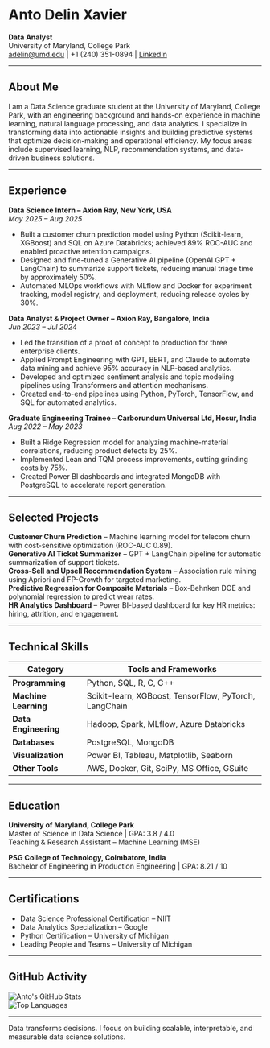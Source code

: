 # Anto Delin Xavier

**Data Analyst**  
University of Maryland, College Park  
adelin@umd.edu | +1 (240) 351-0894 | [LinkedIn](https://www.linkedin.com/in/anto-delin-xavier-5906b589/)  

---

## About Me
I am a Data Science graduate student at the University of Maryland, College Park, with an engineering background and hands-on experience in machine learning, natural language processing, and data analytics. I specialize in transforming data into actionable insights and building predictive systems that optimize decision-making and operational efficiency. My focus areas include supervised learning, NLP, recommendation systems, and data-driven business solutions.

---

## Experience

**Data Science Intern – Axion Ray, New York, USA**  
*May 2025 – Aug 2025*  
- Built a customer churn prediction model using Python (Scikit-learn, XGBoost) and SQL on Azure Databricks; achieved 89% ROC-AUC and enabled proactive retention campaigns.  
- Designed and fine-tuned a Generative AI pipeline (OpenAI GPT + LangChain) to summarize support tickets, reducing manual triage time by approximately 50%.  
- Automated MLOps workflows with MLflow and Docker for experiment tracking, model registry, and deployment, reducing release cycles by 30%.

**Data Analyst & Project Owner – Axion Ray, Bangalore, India**  
*Jun 2023 – Jul 2024*  
- Led the transition of a proof of concept to production for three enterprise clients.  
- Applied Prompt Engineering with GPT, BERT, and Claude to automate data mining and achieve 95% accuracy in NLP-based analytics.  
- Developed and optimized sentiment analysis and topic modeling pipelines using Transformers and attention mechanisms.  
- Created end-to-end pipelines using Python, PyTorch, TensorFlow, and SQL for automated analytics.

**Graduate Engineering Trainee – Carborundum Universal Ltd, Hosur, India**  
*Aug 2022 – May 2023*  
- Built a Ridge Regression model for analyzing machine-material correlations, reducing product defects by 25%.  
- Implemented Lean and TQM process improvements, cutting grinding costs by 75%.  
- Created Power BI dashboards and integrated MongoDB with PostgreSQL to accelerate report generation.

---

## Selected Projects

**Customer Churn Prediction** – Machine learning model for telecom churn with cost-sensitive optimization (ROC-AUC 0.89).  
**Generative AI Ticket Summarizer** – GPT + LangChain pipeline for automatic summarization of support tickets.  
**Cross-Sell and Upsell Recommendation System** – Association rule mining using Apriori and FP-Growth for targeted marketing.  
**Predictive Regression for Composite Materials** – Box-Behnken DOE and polynomial regression to predict wear rates.  
**HR Analytics Dashboard** – Power BI-based dashboard for key HR metrics: hiring, attrition, and engagement.

---

## Technical Skills

| Category | Tools and Frameworks |
|-----------|----------------------|
| **Programming** | Python, SQL, R, C, C++ |
| **Machine Learning** | Scikit-learn, XGBoost, TensorFlow, PyTorch, LangChain |
| **Data Engineering** | Hadoop, Spark, MLflow, Azure Databricks |
| **Databases** | PostgreSQL, MongoDB |
| **Visualization** | Power BI, Tableau, Matplotlib, Seaborn |
| **Other Tools** | AWS, Docker, Git, SciPy, MS Office, GSuite |

---

## Education

**University of Maryland, College Park**  
Master of Science in Data Science | GPA: 3.8 / 4.0  
Teaching & Research Assistant – Machine Learning (MSE)  

**PSG College of Technology, Coimbatore, India**  
Bachelor of Engineering in Production Engineering | GPA: 8.21 / 10  

---

## Certifications
- Data Science Professional Certification – NIIT  
- Data Analytics Specialization – Google  
- Python Certification – University of Michigan  
- Leading People and Teams – University of Michigan  

---

## GitHub Activity
![Anto's GitHub Stats](https://github-readme-stats.vercel.app/api?username=antodelinxavier&show_icons=true&theme=default)  
![Top Languages](https://github-readme-stats.vercel.app/api/top-langs/?username=adelinxavier&layout=compact&theme=default)

---

Data transforms decisions. I focus on building scalable, interpretable, and measurable data science solutions.
